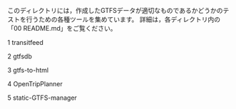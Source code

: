 このディレクトリには，作成したGTFSデータが適切なものであるかどうかのテストを行うための各種ツールを集めています。
詳細は，各ディレクトリ内の「00 README.md」をご覧ください。


1 transitfeed

2 gtfsdb

3 gtfs-to-html

4 OpenTripPlanner

5 static-GTFS-manager
